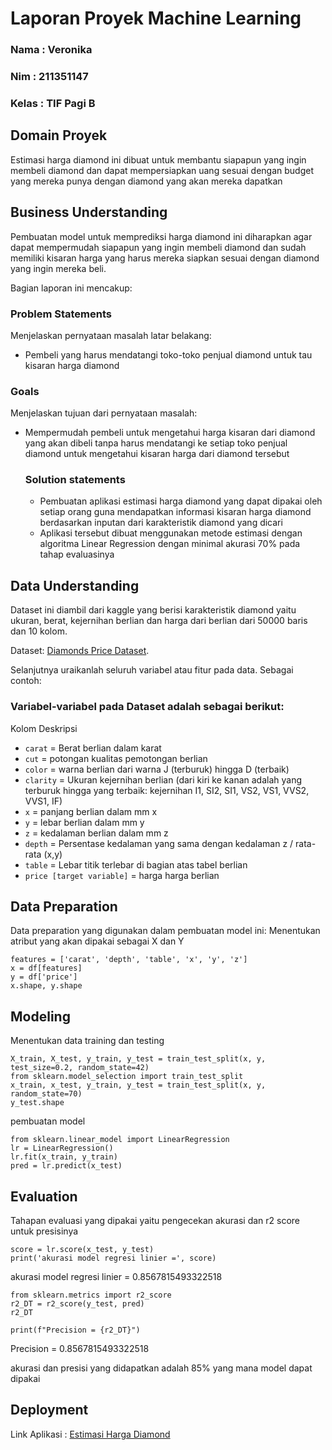 # Laporan Proyek Machine Learning
### Nama : Veronika 
### Nim : 211351147
### Kelas : TIF Pagi B

## Domain Proyek

Estimasi harga diamond ini dibuat untuk membantu siapapun yang ingin membeli diamond dan dapat mempersiapkan uang sesuai dengan budget yang mereka punya dengan diamond yang akan mereka dapatkan

## Business Understanding

Pembuatan model untuk memprediksi harga diamond ini diharapkan agar dapat mempermudah siapapun yang ingin membeli diamond dan sudah memiliki kisaran harga yang harus mereka siapkan sesuai dengan diamond yang ingin mereka beli.

Bagian laporan ini mencakup:

### Problem Statements

Menjelaskan pernyataan masalah latar belakang:
- Pembeli yang harus mendatangi toko-toko penjual diamond untuk tau kisaran harga diamond

### Goals

Menjelaskan tujuan dari pernyataan masalah:
- Mempermudah pembeli untuk mengetahui harga kisaran dari diamond yang akan dibeli tanpa harus mendatangi ke setiap toko penjual diamond untuk mengetahui kisaran harga dari diamond tersebut

    ### Solution statements
    - Pembuatan aplikasi estimasi harga diamond yang dapat dipakai oleh setiap orang guna mendapatkan informasi kisaran harga diamond berdasarkan inputan dari karakteristik diamond yang dicari
    - Aplikasi tersebut dibuat menggunakan metode estimasi dengan algoritma Linear Regression dengan minimal akurasi 70% pada tahap evaluasinya

## Data Understanding
Dataset ini diambil dari kaggle yang berisi karakteristik diamond yaitu ukuran, berat, kejernihan berlian dan harga dari berlian dari 50000 baris dan 10 kolom.

Dataset: [Diamonds Price Dataset](https://www.kaggle.com/datasets/amirhosseinmirzaie/diamonds-price-dataset).

Selanjutnya uraikanlah seluruh variabel atau fitur pada data. Sebagai contoh:  

### Variabel-variabel pada Dataset adalah sebagai berikut:
Kolom Deskripsi
- ```carat``` = Berat berlian dalam karat	
- ```cut``` = potongan kualitas pemotongan berlian
- ```color``` = warna berlian dari warna J (terburuk) hingga D (terbaik)
- ```clarity``` = Ukuran kejernihan berlian (dari kiri ke kanan adalah yang terburuk hingga yang terbaik: kejernihan I1, SI2, SI1, VS2, VS1, VVS2, VVS1, IF)
- ```x``` = panjang berlian dalam mm x
- ```y``` = lebar berlian dalam mm y
- ```z``` = kedalaman berlian dalam mm z
- ```depth``` = Persentase kedalaman yang sama dengan kedalaman z / rata-rata (x,y)
- ```table``` = Lebar titik terlebar di bagian atas tabel berlian
- ```price [target variable]``` = harga harga berlian

## Data Preparation
Data preparation yang digunakan dalam pembuatan model ini:
Menentukan atribut yang akan dipakai sebagai X dan Y
```
features = ['carat', 'depth', 'table', 'x', 'y', 'z']
x = df[features]
y = df['price']
x.shape, y.shape
```

## Modeling
Menentukan data training dan testing
```
X_train, X_test, y_train, y_test = train_test_split(x, y, test_size=0.2, random_state=42)
from sklearn.model_selection import train_test_split
x_train, x_test, y_train, y_test = train_test_split(x, y, random_state=70)
y_test.shape
```
pembuatan model
```
from sklearn.linear_model import LinearRegression
lr = LinearRegression()
lr.fit(x_train, y_train)
pred = lr.predict(x_test)
```

## Evaluation
Tahapan evaluasi yang dipakai yaitu pengecekan akurasi dan r2 score untuk presisinya
```
score = lr.score(x_test, y_test)
print('akurasi model regresi linier =', score)
```
akurasi model regresi linier = 0.8567815493322518

```
from sklearn.metrics import r2_score
r2_DT = r2_score(y_test, pred)
r2_DT

print(f"Precision = {r2_DT}")
```
Precision = 0.8567815493322518

akurasi dan presisi yang didapatkan adalah 85% yang mana model dapat dipakai

## Deployment
Link Aplikasi : [Estimasi Harga Diamond](https://harga-diamond.streamlit.app/)

